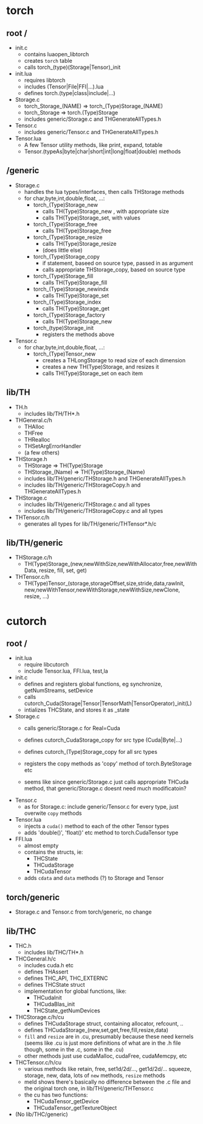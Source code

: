 # torch

## root /

* init.c
  * contains luaopen_libtorch
  * creates `torch` table
  * calls torch_(type)(Storage|Tensor)_init
* init.lua
  * requires libtorch
  * includes (Tensor|File|FFI|...).lua
  * defines torch.(type|class|include|...)
* Storage.c
  * torch_Storage_(NAME) => torch_(Type)Storage_(NAME)
  * torch_Storage => torch.(Type)Storage
  * includes generic/Storage.c and THGenerateAllTypes.h
* Tensor.c
  * includes generic/Tensor.c and THGenerateAllTypes.h
* Tensor.lua
  * A few Tensor utility methods, like print, expand, totable
  * Tensor.(typeAs|byte|char|short|int|long|float|double) methods

## /generic

* Storage.c
  * handles the lua types/interfaces, then calls THStorage methods
  * for char,byte,int,double,float, ...:
      * torch_(Type)Storage_new 
         * calls TH(Type)Storage_new , with appropriate size
         * calls TH(Type)Storage_set, with values
      * torch_(Type)Storage_free
         * calls TH(Type)Storage_free
      * torch_(Type)Storage_resize
         * calls TH(Type)Storage_resize
         * (does little else)
      * torch_(Type)Storage_copy
         * if statement, baseed on source type, passed in as argument
         * calls appropriate THStorage_copy, based on source type
      * torch_(Type)Storage_fill
         * calls TH(Type)Storage_fill
      * torch_(Type)Storage_newindx
         * calls TH(Type)Storage_set
      * torch_(Type)Storage_index
         * calls TH(Type)Storage_get
      * torch_(Type)Storage_factory
         * calls TH(Type)Storage_new
      * torch_(type)Storage_init
         * registers the methods above
* Tensor.c
  * for char,byte,int,double,float, ...:
      * torch_(Type)Tensor_new 
         * creates a THLongStorage to read size of each dimension
         * creates a new TH(Type)Storage, and resizes it
         * calls TH(Type)Storage_set on each item

## lib/TH

* TH.h
  * includes lib/TH/TH*.h
* THGeneral.c/h
  * THAlloc
  * THFree
  * THRealloc
  * THSetArgErrorHandler
  * (a few others)
* THStorage.h
  * THStorage => TH(Type)Storage
  * THStorage_(Name) => TH(Type)Storage_(Name)
  * includes lib/TH/generic/THStorage.h and THGenerateAllTypes.h
  * includes lib/TH/generic/THStorageCopy.h and THGenerateAllTypes.h
* THStorage.c
  * includes lib/TH/generic/THStorage.c and all types
  * includes lib/TH/generic/THStorageCopy.c and all types
* THTensor.c/h
  * generates all types for lib/TH/generic/THTensor*.h/c

## lib/TH/generic

* THStorage.c/h
  * TH(Type)Storage_(new,newWithSize,newWithAllocator,free,newWithData,
    resize, fill, set, get)
* THTensor.c/h
  * TH(Type)Tensor_(storage,storageOffset,size,stride,data,rawInit,
       new,newWithTensor,newWithStorage,newWithSize,newClone, resize, ...)

# cutorch

## root /

* init.lua
  * require libcutorch
  * include Tensor.lua, FFI.lua, test,la
* init.c
  * defines and registers global functions, eg synchronize, getNumStreams, setDevice
  * calls cutorch_Cuda(Storage|Tensor|TensorMath|TensorOperator)_init(L)
  * intializes THCState, and stores it as _state
* Storage.c
  * calls generic/Storage.c for Real=Cuda
  * defines cutorch_CudaStorage_copy for src type (Cuda|Byte|...)
  * defines cutorch_(Type)Storage_copy for all src types
  * registers the copy methods as 'copy' method of torch.ByteStorage etc

  * seems like since generic/Storage.c just calls appropriate THCuda method, that generic/Storage.c doesnt need much modificatoin?
* Tensor.c
  * as for Storage.c: include generic/Tensor.c for every type, just overwite `copy` methods
* Tensor.lua
  * injects a `cuda()` method to each of the other Tensor types
  * adds 'double()', 'float()' etc method to torch.CudaTensor type
* FFI.lua
  * almost empty
  * contains the structs, ie:
    * THCState
    * THCudaStorage
    * THCudaTensor
  * adds `cdata` and `data` methods (?) to Storage and Tensor

## torch/generic

* Storage.c and Tensor.c from torch/generic, no change

## lib/THC

* THC.h
  * includes lib/THC/TH*.h
* THCGeneral.h/c
  * includes cuda.h etc
  * defines THAssert
  * defines THC_API, THC_EXTERNC
  * defines THCState struct
  * implementation for global functions, like:
    * THCudaInit
    * THCudaBlas_init
    * THCState_getNumDevices
* THCStorage.c/h/cu
  * defines THCudaStorage struct, containing allocator, refcount, ..
  * defines THCudaStorage_(new,set,get,free,fill,resize,data)
  * `fill` and `resize` are in .cu, presumably because these need kernels (seems like .cu is just more definitions of what are in the .h file though, some in the .c, some in the .cu)
  * other methods just use cudaMalloc, cudaFree, cudaMemcpy, etc
* THCTensor.c/h/cu
  * various methods like retain, free, set1d/2d/..., get1d/2d/...
    squeeze, storage, new, data, lots of `new` methods, `resize` methods
  * meld shows there's basically no difference between the .c file and the original torch one, in lib/TH/generic/THTensor.c
  * the cu has two functions:
    * THCudaTensor_getDevice
    * THCudaTensor_getTextureObject
* (No lib/THC/generic)

